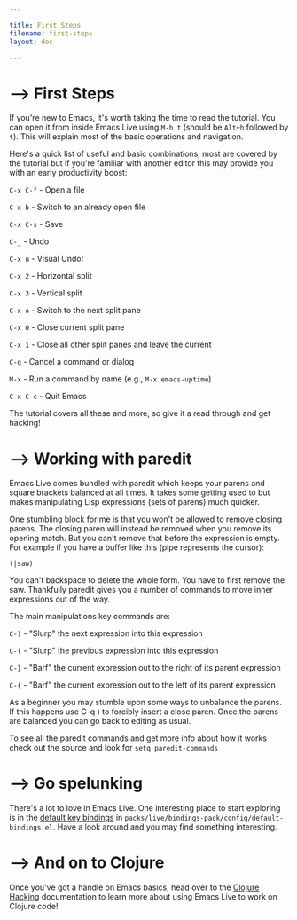 ```yaml
---

title: First Steps
filename: first-steps
layout: doc

---
```


# --> First Steps

If you're new to Emacs, it's worth taking the time to read the tutorial. You can open it from inside Emacs Live using `M-h t` (should be `Alt+h` followed by `t`). This will explain most of the basic operations and navigation.

Here's a quick list of useful and basic combinations, most are covered by the tutorial but if you're familiar with another editor this may provide you with an early productivity boost:

`C-x C-f` - Open a file

`C-x b` - Switch to an already open file

`C-x C-s` - Save

`C-_` - Undo

`C-x u` - Visual Undo!

`C-x 2` - Horizontal split

`C-x 3` - Vertical split

`C-x o` - Switch to the next split pane

`C-x 0` - Close current split pane

`C-x 1` - Close all other split panes and leave the current

`C-g` - Cancel a command or dialog

`M-x` - Run a command by name (e.g., `M-x emacs-uptime`)

`C-x C-c` - Quit Emacs

The tutorial covers all these and more, so give it a read through and get hacking!

# --> Working with paredit

Emacs Live comes bundled with paredit which keeps your parens and square brackets balanced at all times. It takes some getting used to but makes manipulating Lisp expressions (sets of parens) much quicker.

One stumbling block for me is that you won't be allowed to remove closing parens. The closing paren will instead be removed when you remove its opening match. But you can't remove that before the expression is empty. For example if you have a buffer like this (pipe represents the cursor):

    (|saw)

You can't backspace to delete the whole form. You have to first remove the saw. Thankfully paredit gives you a number of commands to move inner expressions out of the way.

The main manipulations key commands are:

`C-)` - "Slurp" the next expression into this expression

`C-(` - "Slurp" the previous expression into this expression

`C-}` - "Barf" the current expression out to the right of its parent expression

`C-{` - "Barf" the current expression out to the left of its parent expression

As a beginner you may stumble upon some ways to unbalance the parens. If this happens use C-q ) to forcibly insert a close paren. Once the parens are balanced you can go back to editing as usual.

To see all the paredit commands and get more info about how it works check out the source and look for `setq paredit-commands`

# --> Go spelunking

There's a lot to love in Emacs Live. One interesting place to start exploring is in the [default key bindings](https://github.com/overtone/emacs-live/blob/master/packs/live/bindings-pack/config/default-bindings.el) in `packs/live/bindings-pack/config/default-bindings.el`. Have a look around and you may find something interesting.

# --> And on to Clojure

Once you've got a handle on Emacs basics, head over to the [Clojure Hacking](doc-clojure.html) documentation to learn more about using Emacs Live to work on Clojure code!
